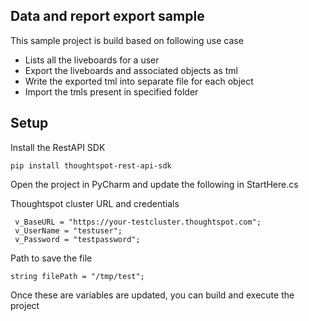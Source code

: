 ## Data and report export sample

This sample project is build based on following use case
 - Lists all the liveboards for a user
 - Export the liveboards and associated objects as tml
 - Write the exported tml into separate file for each object
 - Import the tmls present in specified folder

## Setup

Install the RestAPI SDK

```
pip install thoughtspot-rest-api-sdk
```

Open the project in PyCharm and update the following in StartHere.cs

Thoughtspot cluster URL and credentials

```
 v_BaseURL = "https://your-testcluster.thoughtspot.com";
 v_UserName = "testuser";
 v_Password = "testpassword";
```

Path to save the file

```
string filePath = "/tmp/test";
```

Once these are variables are updated, you can build and execute the project

